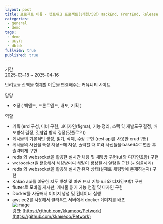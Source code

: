 ```yaml
---
layout: post
title: 프로젝트 이름 - 펫트워크 프로젝트(1개월/5명) BackEnd, FrontEnd, Release
categories: 
 - general
 - demo
tags:
 - demo
 - dbyll
 - dbtek
fullview: true
published: true
---
```

기간  
2025-03-18 ~ 2025-04-16  

반려동물 산책을 함께할 이웃을 연결해주는 커뮤니티 사이트

담당
- 조장 ( 백엔드, 프론트엔드, 배포, 기획 )

역할  
- 기획 (erd 구성, 디비 구현, ui디자인(figma), 기능 정리, 스택 및 개발도구 결정, 배포방식 결정, 깃협업 방식 결정(깃플로우))  
- 게시물의 기본적인 생성, 읽기, 삭제, 수정 구현 (rest api를 사용한 crud구현) 
- 게시물의 사진을 특정 저장소에 저장, 출력할 때 여러 사진들을 base64로 변환 후 출력되게 구현  
- redis 와 websocket을 활용한 실시간 채팅 및 채팅방 구현(ui 와 디자인포함) 구현
- websocket을 활용해서 채팅방마다 채팅이 생성될 시 알람을 구현 (+ 읽음처리)  
- redis 와 websocket을 활용해 실시간 유저 상태(실제로 채팅방에 존재하는지) 구현  
- Kakao api를 이용한 지도 생성 및 마커 표시 기능 (ui 와 디자인포함) 구현  
- flutter로 모바일 게시판, 게시물 읽기 기능 연결 및 디자인 구현  
- Docker를 사용해서 이미지 생성 및 컨테이너 실행  
- aws ec2를 사용해서 클라우드 서버에서 docker 이미지를 배포     
![Image](https://github.com/user-attachments/assets/fcbfd3d9-7651-4bcd-a9d2-a8548b8660e2)     
링크: [https://github.com/kkameoo/Petwork](https://github.com/kkameoo/Petwork)

